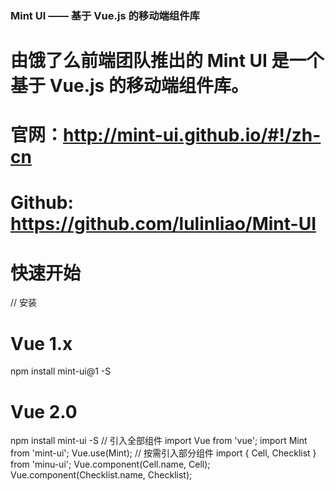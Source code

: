 
### Mint UI —— 基于 Vue.js 的移动端组件库

# 由饿了么前端团队推出的 Mint UI 是一个基于 Vue.js 的移动端组件库。

# 官网：http://mint-ui.github.io/#!/zh-cn

# Github: https://github.com/lulinliao/Mint-UI


# 快速开始

// 安装

# Vue 1.x
npm install mint-ui@1 -S
# Vue 2.0
npm install mint-ui -S
// 引入全部组件
import Vue from 'vue';
import Mint from 'mint-ui';
Vue.use(Mint);
// 按需引入部分组件
import { Cell, Checklist } from 'minu-ui';
Vue.component(Cell.name, Cell);
Vue.component(Checklist.name, Checklist);
